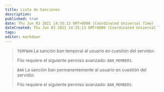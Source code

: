 ```yaml
---
title: Lista de Sanciones
description:
published: true
date: Thu Jun 03 2021 14:35:13 GMT+0000 (Coordinated Universal Time)
dateCreated: Thu Jun 03 2021 14:35:13 GMT+0000 (Coordinated Universal Time)
tags:
editor: markdown
---
```


> `TEMPBAN`
> La sanción ban temporal al usuario en cuestión del servidor.
>
> Filo requiere el siguiente permiso avanzado: ``BAN_MEMBERS``.

> `BAN`
> La sanción ban permanentemente al usuario en cuestión del servidor.
>
> Filo requiere el siguiente permiso avanzado: ``BAN_MEMBERS``.
